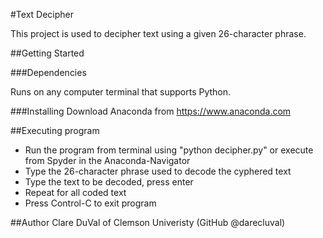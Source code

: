 #Text Decipher

This project is used to decipher text using a given 26-character phrase. 

##Getting Started

###Dependencies

Runs on any computer terminal that supports Python. 

###Installing
Download Anaconda from https://www.anaconda.com

##Executing program
* Run the program from terminal using "python decipher.py" or execute from Spyder in the Anaconda-Navigator
* Type the 26-character phrase used to decode the cyphered text
* Type the text to be decoded, press enter
* Repeat for all coded text
* Press Control-C to exit program

##Author
Clare DuVal of Clemson Univeristy (GitHub @darecluval)



